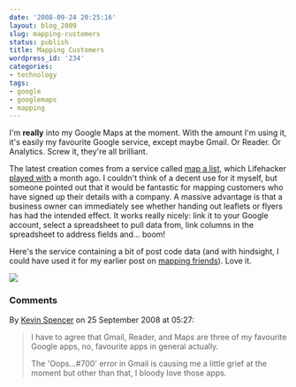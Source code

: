```yaml
---
date: '2008-09-24 20:25:16'
layout: blog_2009
slug: mapping-customers
status: publish
title: Mapping Customers
wordpress_id: '234'
categories:
- technology
tags:
- google
- googlemaps
- mapping
---
```


I'm **really** into my Google Maps at the moment. With the amount I'm using
it, it's easily my favourite Google service, except maybe Gmail. Or Reader. Or
Analytics. Screw it, they're all brilliant.

The latest creation comes from a service called [map a
list](http://mapalist.com/), which Lifehacker [played
with](http://lifehacker.com/400382/map-a-list-puts-spreadsheet-addresses-on-google-maps)
a month ago. I couldn't think of a decent use for it myself, but someone
pointed out that it would be fantastic for mapping customers who have signed
up their details with a company. A massive advantage is that a business owner
can immediately see whether handing out leaflets or flyers has had the
intended effect. It works really nicely: link it to your Google account,
select a spreadsheet to pull data from, link columns in the spreadsheet to
address fields and... boom!

Here's the service containing a bit of post code data (and with hindsight, I
could have used it for my earlier post on [mapping
friends](http://alex.mullr.net/blog/2008/09/the-people-i-know-map/)). Love it.

![](http://s3.amazonaws.com/alexmuller/static/blog/2008-09-19-customermap.png)

### Comments ###

By [Kevin Spencer](http://kevinspencer.org) on 25 September 2008 at 05:27:

> I have to agree that Gmail, Reader, and Maps are three of my favourite Google
> apps, no, favourite apps in general actually.
> 
> The 'Oops...#700' error in Gmail is causing me a little grief at the moment but
> other than that, I bloody love those apps.
